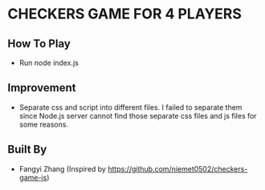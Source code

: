 # CHECKERS GAME FOR 4 PLAYERS

## How To Play

- Run node index.js

## Improvement

- Separate css and script into different files. I failed to separate them since Node.js server cannot find those separate css files and js files for some reasons.

## Built By

- Fangyi Zhang (Inspired by https://github.com/niemet0502/checkers-game-js)
